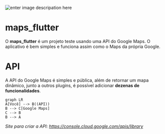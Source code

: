 ﻿ ![enter image descripation here](https://maximatech.com.br/wp-content/uploads/2019/04/logo-maximatech-e1554815418600.png)
# maps_flutter

O **maps_flutter** é um projeto teste usando uma API do Google Maps. O aplicativo é bem simples e funciona assim como o Maps da própria Google. 

# API

A API do Google Maps é simples e pública, além de retornar um mapa dinâmico, junto a outros plugins, é possível adicionar **dezenas de funcionalidades**. 
```mermaid
graph LR
A[Você] --> B((API))
B --> C[Google Maps]
C --> B
B --> A
```
*Site para criar a API: https://console.cloud.google.com/apis/library*

